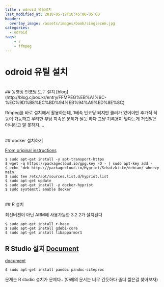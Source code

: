 ```yaml
---
title : odroid 유틸설치
last_modified_at: 2018-05-12T10:45:06-05:00
header:
  overlay_image: /assets/images/book/singlecom.jpg
categories:
  - odroid
tags: 
    - r
    - ffmpeg
---
```


# odroid 유틸 설치

<br>
## 동영상 인코딩 도구 설치 [blog](http://blog.cjbox.kr/entry/FFMPEG%EB%A1%9C-%EC%9D%B8%EC%BD%94%EB%94%A9%ED%8E%8C)

ffmpeg를 바로 설치해서 활용하는데, 1배속 인코딩 되지만 쿨러가 있어야만 추가적 작동이 가능하고 무리한 부담 지속은 문제가 될듯 하다 그냥 기록용이 맞다는게 거짓말은 아니라고 말 못하지....

<br>
## docker 설치하기

[From original instructions](http://blog.hypriot.com/post/run-docker-rpi3-with-wifi/)

```
$ sudo apt-get install -y apt-transport-https
$ wget -q https://packagecloud.io/gpg.key -O - | sudo apt-key add -
$ echo 'deb https://packagecloud.io/Hypriot/Schatzkiste/debian/ wheezy main'
$ sudo tee /etc/apt/sources.list.d/hypriot.list
$ sudo apt-get update
$ sudo apt-get install -y docker-hypriot
$ sudo systemctl enable docker
```




<br>
## R 설치

최신버젼이 아닌 ARM에 사용가능한 3.2.2가 설치된다

```
$ sudo apt-get install r-base
$ sudo apt-get install gdebi-core
$ sudo apt-get install libapparmor1
```



## R Studio 설치 [Document](http://herb.h.kobe-u.ac.jp/raspiinfo/rstudio_en.html)

[document](https://www.r-bloggers.com/rstudio-on-raspberrypi-3/)

```
$ sudo apt-get install pandoc pandoc-citeproc
```

문제는 R studio 설치가 문제다.. (아래의 문서는 너무 긴듯하다 좀더 짧은걸 찾아보자)
